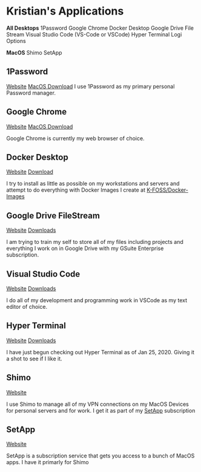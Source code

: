 # Kristian's Applications

**All Desktops**
1Password
Google Chrome
Docker Desktop
Google Drive File Stream
Visual Studio Code (VS-Code or VSCode)
Hyper Terminal
Logi Options

**MacOS**
Shimo
SetApp


## 1Password
[Website](https://1password.com/)
[MacOS Download]()
I use 1Password as my primary personal Password manager.

## Google Chrome

[Website](https://www.google.com/chrome/)
[MacOS Download](https://dl.google.com/chrome/mac/stable/GGRO/googlechrome.dmg)

Google Chrome is currently my web browser of choice.

## Docker Desktop

[Website](https://www.docker.com/)
[Download](https://www.docker.com/products/docker-desktop)

I try to install as little as possible on my workstations and servers and attempt to do everything with Docker Images I create at [K-FOSS/Docker-Images](https://github.com/K-FOSS/Docker-Images)


## Google Drive FileStream

[Website](https://drive.google.com)
[Downloads](https://www.google.com/drive/download/)

I am trying to train my self to store all of my files including projects and everything I work on in Google Drive with my GSuite Enterprise subscription.

## Visual Studio Code

[Website](https://code.visualstudio.com/)
[Downloads](https://code.visualstudio.com/#alt-downloads)

I do all of my development and programming work in VSCode as my text editor of choice.


## Hyper Terminal

[Website](https://hyper.is/)
[Downloads](https://hyper.is/#installation)

I have just begun checking out Hyper Terminal as of Jan 25, 2020. Giving it a shot to see if I like it.

## Shimo

[Website](https://www.shimovpn.com/)

I use Shimo to manage all of my VPN connections on my MacOS Devices for personal servers and for work. I get it as part of my [SetApp](https://setapp.com/) subscription

## SetApp

[Website](https://setapp.com/)

SetApp is a subscription service that gets you access to a bunch of MacOS apps. I have it primarly for Shimo